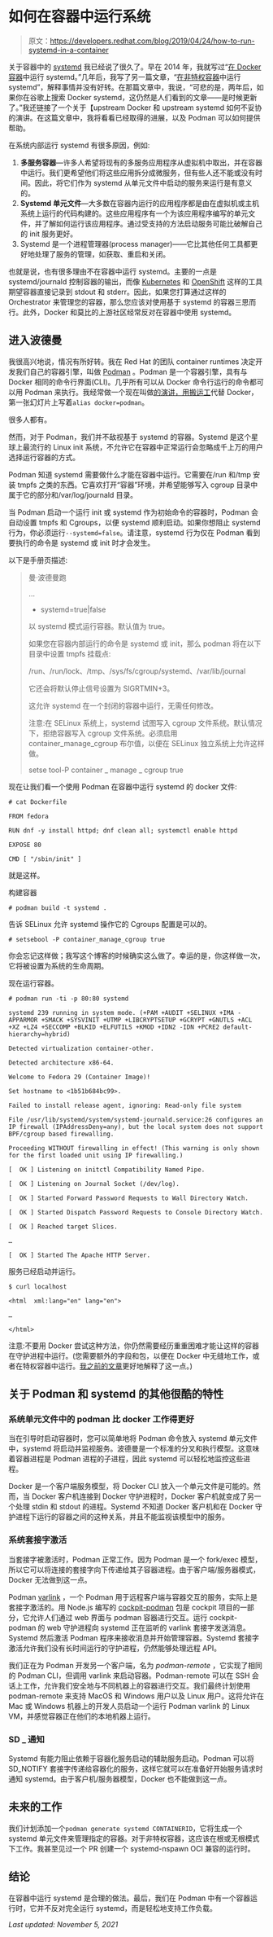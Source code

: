# 如何在容器中运行系统

> 原文：<https://developers.redhat.com/blog/2019/04/24/how-to-run-systemd-in-a-container>

关于容器中的 [systemd](https://github.com/systemd/systemd) 我已经说了很久了。早在 2014 年，我就写过“[在 Docker 容器](https://developers.redhat.com/blog/2014/05/05/running-systemd-within-docker-container/)中运行 systemd。”几年后，我写了另一篇文章，“[在非特权容器](https://developers.redhat.com/blog/2016/09/13/running-systemd-in-a-non-privileged-container/)中运行 systemd”，解释事情并没有好转。在那篇文章中，我说，“可悲的是，两年后，如果你在谷歌上搜索 Docker systemd，这仍然是人们看到的文章——是时候更新了。”我还链接了一个关于【upstream Docker 和 upstream systemd 如何不妥协的演讲。在这篇文章中，我将看看已经取得的进展，以及 Podman 可以如何提供帮助。

在系统内部运行 systemd 有很多原因，例如:

1.  **多服务容器**—许多人希望将现有的多服务应用程序从虚拟机中取出，并在容器中运行。我们更希望他们将这些应用拆分成微服务，但有些人还不能或没有时间。因此，将它们作为 systemd 从单元文件中启动的服务来运行是有意义的。
2.  **Systemd 单元文件**—大多数在容器内运行的应用程序都是由在虚拟机或主机系统上运行的代码构建的。这些应用程序有一个为该应用程序编写的单元文件，并了解如何运行该应用程序。通过受支持的方法启动服务可能比破解自己的 init 服务更好。
3.  Systemd 是一个进程管理器(process manager)——它比其他任何工具都更好地处理了服务的管理，如获取、重启和关闭。

也就是说，也有很多理由不在容器中运行 systemd。主要的一点是 systemd/journald 控制容器的输出，而像 [Kubernetes](https://kubernetes.io/) 和 [OpenShift](https://www.openshift.com/) 这样的工具期望容器直接记录到 stdout 和 stderr。因此，如果您打算通过这样的 Orchestrator 来管理您的容器，那么您应该对使用基于 systemd 的容器三思而行。此外，Docker 和莫比的上游社区经常反对在容器中使用 systemd。

## 进入波德曼

我很高兴地说，情况有所好转。我在 Red Hat 的团队 container runtimes 决定开发我们自己的容器引擎，叫做 [Podman](https://github.com/containers/libpod) 。Podman 是一个容器引擎，具有与 Docker 相同的命令行界面(CLI)。几乎所有可以从 Docker 命令行运行的命令都可以用 Podman 来执行。我经常做一个现在叫做[的演讲，用搬运工](https://podman.io/talks/2018/10/01/talk-replace-docker-with-podman.html)代替 Docker，第一张幻灯片上写着`alias docker=podman`。

很多人都有。

然而，对于 Podman，我们并不敌视基于 systemd 的容器。Systemd 是这个星球上最流行的 Linux init 系统，不允许它在容器中正常运行会忽略成千上万的用户选择运行容器的方式。

Podman 知道 systemd 需要做什么才能在容器中运行。它需要在/run 和/tmp 安装 tmpfs 之类的东西。它喜欢打开“容器”环境，并希望能够写入 cgroup 目录中属于它的部分和/var/log/journald 目录。

当 Podman 启动一个运行 init 或 systemd 作为初始命令的容器时，Podman 会自动设置 tmpfs 和 Cgroups，以便 systemd 顺利启动。如果你想阻止 systemd 行为，你必须运行`--systemd=false`。请注意，systemd 行为仅在 Podman 看到要执行的命令是 systemd 或 init 时才会发生。

以下是手册页描述:

> 曼·波德曼跑
> 
> …
> 
> - systemd=true|false
> 
> 以 systemd 模式运行容器。默认值为 true。
> 
> 如果您在容器内部运行的命令是 systemd 或 init，那么 podman 将在以下目录中设置 tmpfs 挂载点:
> 
> /run、/run/lock、/tmp、/sys/fs/cgroup/systemd、/var/lib/journal
> 
> 它还会将默认停止信号设置为 SIGRTMIN+3。
> 
> 这允许 systemd 在一个封闭的容器中运行，无需任何修改。
> 
> 注意:在 SELinux 系统上，systemd 试图写入 cgroup 文件系统。默认情况下，拒绝容器写入 cgroup 文件系统。必须启用 container_manage_cgroup 布尔值，以便在 SELinux 独立系统上允许这样做。
> 
> setse tool-P container _ manage _ cgroup true

现在让我们看一个使用 Podman 在容器中运行 systemd 的 docker 文件:

```
# cat Dockerfile

FROM fedora

RUN dnf -y install httpd; dnf clean all; systemctl enable httpd

EXPOSE 80

CMD [ "/sbin/init" ]

```

就是这样。

构建容器

```
# podman build -t systemd .
```

告诉 SELinux 允许 systemd 操作它的 Cgroups 配置是可以的。

```
# setsebool -P container_manage_cgroup true
```

你会忘记这样做；我写这个博客的时候确实这么做了。幸运的是，你这样做一次，它将被设置为系统的生命周期。

现在运行容器。

```
# podman run -ti -p 80:80 systemd

systemd 239 running in system mode. (+PAM +AUDIT +SELINUX +IMA -APPARMOR +SMACK +SYSVINIT +UTMP +LIBCRYPTSETUP +GCRYPT +GNUTLS +ACL +XZ +LZ4 +SECCOMP +BLKID +ELFUTILS +KMOD +IDN2 -IDN +PCRE2 default-hierarchy=hybrid)

Detected virtualization container-other.

Detected architecture x86-64.

Welcome to Fedora 29 (Container Image)!

Set hostname to <1b51b684bc99>.

Failed to install release agent, ignoring: Read-only file system

File /usr/lib/systemd/system/systemd-journald.service:26 configures an IP firewall (IPAddressDeny=any), but the local system does not support BPF/cgroup based firewalling.

Proceeding WITHOUT firewalling in effect! (This warning is only shown for the first loaded unit using IP firewalling.)

[  OK ] Listening on initctl Compatibility Named Pipe.

[  OK ] Listening on Journal Socket (/dev/log).

[  OK ] Started Forward Password Requests to Wall Directory Watch.

[  OK ] Started Dispatch Password Requests to Console Directory Watch.

[  OK ] Reached target Slices.

…

[  OK ] Started The Apache HTTP Server.

```

服务已经启动并运行。

```
$ curl localhost

<html  xml:lang="en" lang="en">

…

</html>

```

注意:不要用 Docker 尝试这种方法，你仍然需要经历重重困难才能让这样的容器在守护进程中运行。(您需要额外的字段和包，以便在 Docker 中无缝地工作，或者在特权容器中运行。[我之前的文章](https://developers.redhat.com/blog/2016/09/13/running-systemd-in-a-non-privileged-container/)更好地解释了这一点。)

## 关于 Podman 和 systemd 的其他很酷的特性

### 系统单元文件中的 podman 比 docker 工作得更好

当在引导时启动容器时，您可以简单地将 Podman 命令放入 systemd 单元文件中，systemd 将启动并监视服务。波德曼是一个标准的分叉和执行模型。这意味着容器进程是 Podman 进程的子进程，因此 systemd 可以轻松地监控这些进程。

Docker 是一个客户端服务模型，将 Docker CLI 放入一个单元文件是可能的。然而，当 Docker 客户机连接到 Docker 守护进程时，Docker 客户机就变成了另一个处理 stdin 和 stdout 的进程。Systemd 不知道 Docker 客户机和在 Docker 守护进程下运行的容器之间的这种关系，并且不能监视该模型中的服务。

### 系统套接字激活

当套接字被激活时，Podman 正常工作。因为 Podman 是一个 fork/exec 模型，所以它可以将连接的套接字向下传递给其子容器进程。由于客户端/服务器模式，Docker 无法做到这一点。

Podman [varlink](https://varlink.org/) ，一个 Podman 用于远程客户端与容器交互的服务，实际上是套接字激活的。用 Node.js 编写的 [cockpit-podman](https://github.com/cockpit-project/cockpit-podman) 包是 cockpit 项目的一部分，它允许人们通过 web 界面与 podman 容器进行交互。运行 cockpit-podman 的 web 守护进程向 systemd 正在监听的 varlink 套接字发送消息。Systemd 然后激活 Podman 程序来接收消息并开始管理容器。Systemd 套接字激活允许我们没有长时间运行的守护进程，仍然能够处理远程 API。

我们正在为 Podman 开发另一个客户端，名为 *podman-remote* ，它实现了相同的 Podman CLI，但调用 varlink 来启动容器。Podman-remote 可以在 SSH 会话上工作，允许我们安全地与不同机器上的容器进行交互。我们最终计划使用 podman-remote 来支持 MacOS 和 Windows 用户以及 Linux 用户。这将允许在 Mac 或 Windows 机器上的开发人员启动一个运行 Podman varlink 的 Linux VM，并感觉容器正在他们的本地机器上运行。

### SD _ 通知

Systemd 有能力阻止依赖于容器化服务启动的辅助服务启动。Podman 可以将 SD_NOTIFY 套接字传递给容器化的服务，这样它就可以在准备好开始服务请求时通知 systemd。由于客户机/服务器模型，Docker 也不能做到这一点。

## 未来的工作

我们计划添加一个`podman generate systemd CONTAINERID`，它将生成一个 systemd 单元文件来管理指定的容器。对于非特权容器，这应该在根或无根模式下工作。我甚至见过一个 PR 创建一个 systemd-nspawn OCI 兼容的运行时。

## 结论

在容器中运行 systemd 是合理的做法。最后，我们在 Podman 中有一个容器运行时，它并不反对完全运行 systemd，而是轻松地支持工作负载。

*Last updated: November 5, 2021*